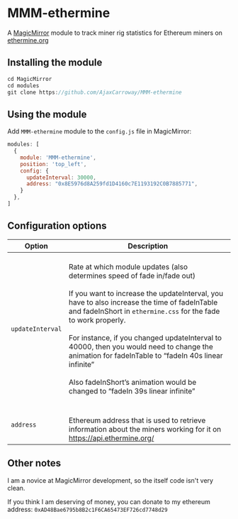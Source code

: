 # MMM-ethermine
A <a href="https://github.com/MichMich/MagicMirror">MagicMirror</a> module to track miner rig statistics for Ethereum miners on 
<a href="https://ethermine.org">ethermine.org</a>


## Installing the module

````javascript
cd MagicMirror
cd modules
git clone https://github.com/AjaxCarroway/MMM-ethermine
````

## Using the module
Add `MMM-ethermine` module to the `config.js` file in MagicMirror:
````javascript
modules: [
  {
    module: 'MMM-ethermine',
    position: 'top_left',
    config: {
      updateInterval: 30000,
      address: "0x8E5976d8A259fd1D4160c7E1193192C0B7885771",
    }
  },
]
````

## Configuration options

| Option           | Description
|----------------- |-----------
| `updateInterval` | <br/> Rate at which module updates (also determines speed of fade in/fade out) <br/><br/>If you want to increase the updateInterval, you have to also increase the time of fadeInTable and fadeInShort in `ethermine.css` for the fade to work properly. <br/><br/>For instance, if you changed updateInterval to 40000, then you would need to change the animation for fadeInTable to “fadeIn 40s linear infinite” <br/> <br/>Also fadeInShort’s animation would be changed to “fadeIn 39s linear infinite” <br/> <br>
| `address`	   | <br/>Ethereum address that is used to retrieve information about the miners working for it on https://api.ethermine.org/<br/>

## Other notes

I am a novice at MagicMirror development, so the itself code isn't very clean.

If you think I am deserving of money, you can donate to my ethereum address: `0xAD48Bae6795b8B2c1F6CA65473EF726cd7748d29`


